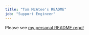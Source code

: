 ```yaml
---
title: "Tom McAtee's README"
job: "Support Engineer"
---
```


Please see [my personal README repo!](https://gitlab.com/rrelax/personal-readme)
